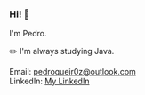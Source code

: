 ### Hi! 👋

I'm Pedro.

✏️ I'm always studying Java. <br />

Email: pedroqueir0z@outlook.com <br />
LinkedIn: [My LinkedIn](https://www.linkedin.com/in/pedro-henrique-queiroz/)
